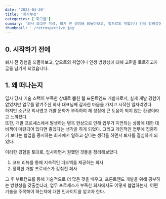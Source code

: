 ```yaml
---
date: '2023-04-20'
title: '회사부검'
categories: ['회고글']
summary: '퇴사 회고문 작성, 퇴사 전 경험을 되돌아보고, 앞으로의 취업이나 인생 방향성에 대한 고민'
thumbnail: './retrospective.jpg'
---
```

## 0. 시작하기 전에
 퇴사 전 경험을 되돌아보고, 앞으로의 취업이나 인생 방향성에 대해 고민을 토로하고자 글을 남기게 되었습니다.

## 1. 왜 떠나는지
입사 당시 기술 스택이 부족한 상태로 뽑힌 웹 프론트엔드 개발자로서, 실제 개발 경험이 없었지만 업무를 맡겨주신 회사 대표님께 감사한 마음을 가지고 시작한 일자리였다.  
하지만 소규모 회사였고 개발 문화가 부족하여 제 성장에 큰 도움이 되지 않는 환경이라고 느껴졌다.  
또한, 개발 프로세스에서 발생하는 병목 현상으로 인해 업무가 지연되는 상황에 대한 대비책이 마련되어 있다면 좋겠다는 생각을 하게 되었다. 그리고 개인적인 업무에 집중하기 보다는 협업을 중시하는 회사에서 일하고 싶다는 생각을 하면서 퇴사를 결심하게 되었다.

이러한 경험을 토대로, 입사하면서 원했던 것들을 정리해보았다.  

1. 코드 리뷰를 통해 지속적인 피드백을 제공하는 회사
2. 정확한 개발 프로세스가 갖춰진 회사  

그 후 부트캠프를 통해 기술적으로 더 많은 것을 배우고, 프론트엔드 개발을 위해 공부하는 방향성을 갖출뿐더러, 업무 프로세스가 부족한 회사에서도 어떻게 협업하는지, 어떤 기술을 주목해야 하는지에 대한 인사이트를 얻고자 한다.